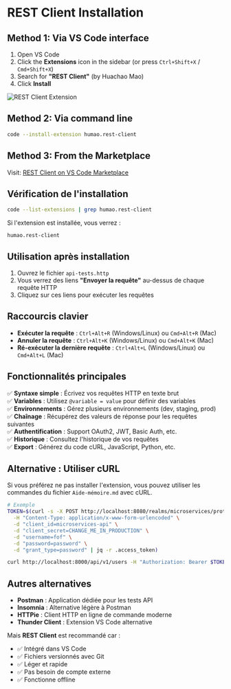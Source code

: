 # REST Client Installation

## Method 1: Via VS Code interface

1. Open VS Code
2. Click the **Extensions** icon in the sidebar (or press `Ctrl+Shift+X` / `Cmd+Shift+X`)
3. Search for **"REST Client"** (by Huachao Mao)
4. Click **Install**

![REST Client Extension](https://raw.githubusercontent.com/Huachao/vscode-restclient/master/images/usage.gif)

## Method 2: Via command line

```bash
code --install-extension humao.rest-client
```

## Method 3: From the Marketplace

Visit: [REST Client on VS Code Marketplace](https://marketplace.visualstudio.com/items?itemName=humao.rest-client)

## Vérification de l'installation

```bash
code --list-extensions | grep humao.rest-client
```

Si l'extension est installée, vous verrez :
```
humao.rest-client
```

## Utilisation après installation

1. Ouvrez le fichier `api-tests.http`
2. Vous verrez des liens **"Envoyer la requête"** au-dessus de chaque requête HTTP
3. Cliquez sur ces liens pour exécuter les requêtes

## Raccourcis clavier

- **Exécuter la requête** : `Ctrl+Alt+R` (Windows/Linux) ou `Cmd+Alt+R` (Mac)
- **Annuler la requête** : `Ctrl+Alt+K` (Windows/Linux) ou `Cmd+Alt+K` (Mac)
- **Ré-exécuter la dernière requête** : `Ctrl+Alt+L` (Windows/Linux) ou `Cmd+Alt+L` (Mac)

## Fonctionnalités principales

✅ **Syntaxe simple** : Écrivez vos requêtes HTTP en texte brut  
✅ **Variables** : Utilisez `@variable = value` pour définir des variables  
✅ **Environnements** : Gérez plusieurs environnements (dev, staging, prod)  
✅ **Chaînage** : Récupérez des valeurs de réponse pour les requêtes suivantes  
✅ **Authentification** : Support OAuth2, JWT, Basic Auth, etc.  
✅ **Historique** : Consultez l'historique de vos requêtes  
✅ **Export** : Générez du code cURL, JavaScript, Python, etc.

## Alternative : Utiliser cURL

Si vous préférez ne pas installer l'extension, vous pouvez utiliser les commandes du fichier `Aide-mémoire.md` avec cURL.

```bash
# Exemple
TOKEN=$(curl -s -X POST http://localhost:8080/realms/microservices/protocol/openid-connect/token \
  -H "Content-Type: application/x-www-form-urlencoded" \
  -d "client_id=microservices-api" \
  -d "client_secret=CHANGE_ME_IN_PRODUCTION" \
  -d "username=fof" \
  -d "password=password" \
  -d "grant_type=password" | jq -r .access_token)

curl http://localhost:8000/api/v1/users -H "Authorization: Bearer $TOKEN"
```

## Autres alternatives

- **Postman** : Application dédiée pour les tests API
- **Insomnia** : Alternative légère à Postman
- **HTTPie** : Client HTTP en ligne de commande moderne
- **Thunder Client** : Extension VS Code alternative

Mais **REST Client** est recommandé car :
- ✅ Intégré dans VS Code
- ✅ Fichiers versionnés avec Git
- ✅ Léger et rapide
- ✅ Pas besoin de compte externe
- ✅ Fonctionne offline
